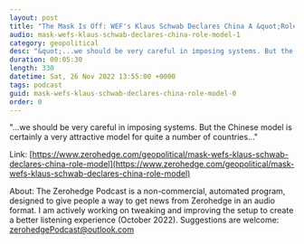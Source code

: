 ```yaml
---
layout: post
title: "The Mask Is Off: WEF's Klaus Schwab Declares China A &quot;Role Model&quot;"
audio: mask-wefs-klaus-schwab-declares-china-role-model-1
category: geopolitical
desc: "&quot;...we should be very careful in imposing systems. But the Chinese model is certainly a very attractive model for quite a number of countries...&quot;"
duration: 00:05:30
length: 330
datetime: Sat, 26 Nov 2022 13:55:00 +0000
tags: podcast
guid: mask-wefs-klaus-schwab-declares-china-role-model-0
order: 0
---
```

&quot;...we should be very careful in imposing systems. But the Chinese model is certainly a very attractive model for quite a number of countries...&quot;

Link: [https://www.zerohedge.com/geopolitical/mask-wefs-klaus-schwab-declares-china-role-model](https://www.zerohedge.com/geopolitical/mask-wefs-klaus-schwab-declares-china-role-model)

About: The Zerohedge Podcast is a non-commercial, automated program, designed to give people a way to get news from Zerohedge in an audio format.  I am actively working on tweaking and improving the setup to create a better listening experience (October 2022).  Suggestions are welcome: [zerohedgePodcast@outlook.com](mailto:zerohedgePodcast@outlook.com)